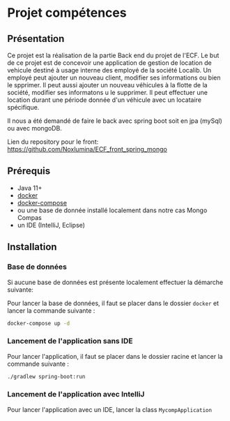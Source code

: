 # Projet compétences

## Présentation

Ce projet est la réalisation de la partie Back end du projet de l'ECF. Le but de ce projet est de concevoir une application de gestion de location de vehicule destiné
à usage interne des employé de la société Localib.
Un employé peut ajouter un nouveau client, modifier ses informations ou bien le spprimer.
Il peut aussi ajouter un nouveau véhicules à la flotte de la société, modifier ses informatons u le supprimer.
Il peut effectuer une location durant une période donnée d'un véhicule avec un locataire spécifique.

Il nous a été demandé de faire le back avec spring boot soit en jpa (mySql) ou avec mongoDB.

Lien du repository pour le front: https://github.com/Noxlumina/ECF_front_spring_mongo

## Prérequis

- Java 11+
- [docker](https://docs.docker.com/get-docker/)
- [docker-compose](https://docs.docker.com/compose/install/)
- ou une base de donnée installé localement dans notre cas Mongo Compas
- un IDE (IntelliJ, Eclipse)

## Installation

### Base de données

Si aucune base de données est présente localement effectuer la démarche suivante:

Pour lancer la base de données, il faut se placer dans le dossier `docker` et lancer la commande suivante :

```bash
docker-compose up -d
```

### Lancement de l'application sans IDE

Pour lancer l'application, il faut se placer dans le dossier racine et lancer la commande suivante :

```bash
./gradlew spring-boot:run
```

### Lancement de l'application avec IntelliJ

Pour lancer l'application avec un IDE, lancer la class `MycompApplication`
